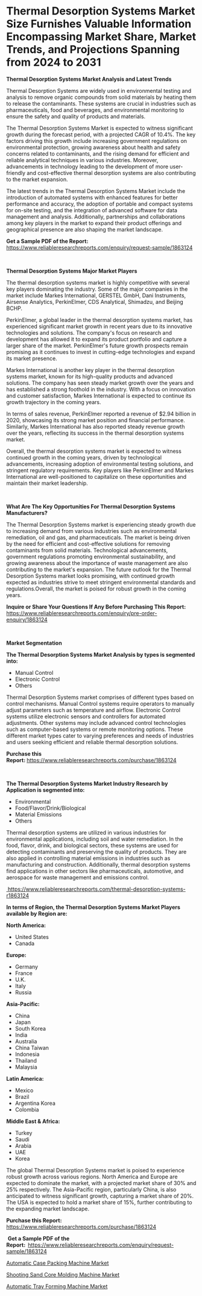 <p><h1>Thermal Desorption Systems Market Size Furnishes Valuable Information Encompassing Market Share, Market Trends, and Projections Spanning from 2024 to 2031</h1></p><p><strong>Thermal Desorption Systems Market Analysis and Latest Trends</strong></p>
<p><p>Thermal Desorption Systems are widely used in environmental testing and analysis to remove organic compounds from solid materials by heating them to release the contaminants. These systems are crucial in industries such as pharmaceuticals, food and beverages, and environmental monitoring to ensure the safety and quality of products and materials.</p><p>The Thermal Desorption Systems Market is expected to witness significant growth during the forecast period, with a projected CAGR of 10.4%. The key factors driving this growth include increasing government regulations on environmental protection, growing awareness about health and safety concerns related to contaminants, and the rising demand for efficient and reliable analytical techniques in various industries. Moreover, advancements in technology leading to the development of more user-friendly and cost-effective thermal desorption systems are also contributing to the market expansion.</p><p>The latest trends in the Thermal Desorption Systems Market include the introduction of automated systems with enhanced features for better performance and accuracy, the adoption of portable and compact systems for on-site testing, and the integration of advanced software for data management and analysis. Additionally, partnerships and collaborations among key players in the market to expand their product offerings and geographical presence are also shaping the market landscape.</p></p>
<p><strong>Get a Sample PDF of the Report:&nbsp;</strong> <a href="https://www.reliableresearchreports.com/enquiry/request-sample/1863124">https://www.reliableresearchreports.com/enquiry/request-sample/1863124</a></p>
<p>&nbsp;</p>
<p><strong>Thermal Desorption Systems Major Market Players</strong></p>
<p><p>The thermal desorption systems market is highly competitive with several key players dominating the industry. Some of the major companies in the market include Markes International, GERSTEL GmbH, Dani Instruments, Airsense Analytics, PerkinElmer, CDS Analytical, Shimadzu, and Beijing BCHP.</p><p>PerkinElmer, a global leader in the thermal desorption systems market, has experienced significant market growth in recent years due to its innovative technologies and solutions. The company's focus on research and development has allowed it to expand its product portfolio and capture a larger share of the market. PerkinElmer's future growth prospects remain promising as it continues to invest in cutting-edge technologies and expand its market presence.</p><p>Markes International is another key player in the thermal desorption systems market, known for its high-quality products and advanced solutions. The company has seen steady market growth over the years and has established a strong foothold in the industry. With a focus on innovation and customer satisfaction, Markes International is expected to continue its growth trajectory in the coming years.</p><p>In terms of sales revenue, PerkinElmer reported a revenue of $2.94 billion in 2020, showcasing its strong market position and financial performance. Similarly, Markes International has also reported steady revenue growth over the years, reflecting its success in the thermal desorption systems market.</p><p>Overall, the thermal desorption systems market is expected to witness continued growth in the coming years, driven by technological advancements, increasing adoption of environmental testing solutions, and stringent regulatory requirements. Key players like PerkinElmer and Markes International are well-positioned to capitalize on these opportunities and maintain their market leadership.</p></p>
<p>&nbsp;</p>
<p><strong>What Are The Key Opportunities For Thermal Desorption Systems Manufacturers?</strong></p>
<p><p>The Thermal Desorption Systems market is experiencing steady growth due to increasing demand from various industries such as environmental remediation, oil and gas, and pharmaceuticals. The market is being driven by the need for efficient and cost-effective solutions for removing contaminants from solid materials. Technological advancements, government regulations promoting environmental sustainability, and growing awareness about the importance of waste management are also contributing to the market's expansion. The future outlook for the Thermal Desorption Systems market looks promising, with continued growth expected as industries strive to meet stringent environmental standards and regulations.Overall, the market is poised for robust growth in the coming years.</p></p>
<p><strong>Inquire or Share Your Questions If Any Before Purchasing This Report:</strong> <a href="https://www.reliableresearchreports.com/enquiry/pre-order-enquiry/1863124">https://www.reliableresearchreports.com/enquiry/pre-order-enquiry/1863124</a></p>
<p>&nbsp;</p>
<p><strong>Market Segmentation</strong></p>
<p><strong>The Thermal Desorption Systems Market Analysis by types is segmented into:</strong></p>
<p><ul><li>Manual Control</li><li>Electronic Control</li><li>Others</li></ul></p>
<p><p>Thermal Desorption Systems market comprises of different types based on control mechanisms. Manual Control systems require operators to manually adjust parameters such as temperature and airflow. Electronic Control systems utilize electronic sensors and controllers for automated adjustments. Other systems may include advanced control technologies such as computer-based systems or remote monitoring options. These different market types cater to varying preferences and needs of industries and users seeking efficient and reliable thermal desorption solutions.</p></p>
<p><strong>Purchase this Report:&nbsp;</strong><a href="https://www.reliableresearchreports.com/purchase/1863124">https://www.reliableresearchreports.com/purchase/1863124</a></p>
<p>&nbsp;</p>
<p><strong>The Thermal Desorption Systems Market Industry Research by Application is segmented into:</strong></p>
<p><ul><li>Environmental</li><li>Food/Flavor/Drink/Biological</li><li>Material Emissions</li><li>Others</li></ul></p>
<p><p>Thermal desorption systems are utilized in various industries for environmental applications, including soil and water remediation. In the food, flavor, drink, and biological sectors, these systems are used for detecting contaminants and preserving the quality of products. They are also applied in controlling material emissions in industries such as manufacturing and construction. Additionally, thermal desorption systems find applications in other sectors like pharmaceuticals, automotive, and aerospace for waste management and emissions control.</p></p>
<p><a href="https://www.reliableresearchreports.com/thermal-desorption-systems-r1863124">&nbsp;https://www.reliableresearchreports.com/thermal-desorption-systems-r1863124</a></p>
<p><strong>In terms of Region, the Thermal Desorption Systems Market Players available by Region are:</strong></p>
<p>
    <p> <strong> North America: </strong>
        <ul>
            <li>United States</li>
            <li>Canada</li>
        </ul>
        </p> 
    <p> <strong> Europe: </strong>
        <ul>
            <li>Germany</li>
            <li>France</li>
            <li>U.K.</li>
            <li>Italy</li>
            <li>Russia</li>
        </ul>
        </p> 
    <p> <strong> Asia-Pacific: </strong>
        <ul>
            <li>China</li>
            <li>Japan</li>
            <li>South Korea</li>
            <li>India</li>
            <li>Australia</li>
            <li>China Taiwan</li>
            <li>Indonesia</li>
            <li>Thailand</li>
            <li>Malaysia</li>
        </ul>
        </p> 
    <p> <strong> Latin America: </strong>
        <ul>
            <li>Mexico</li>
            <li>Brazil</li>
            <li>Argentina Korea</li>
            <li>Colombia</li>
        </ul>
        </p> 
    <p> <strong> Middle East & Africa: </strong>
        <ul>
            <li>Turkey</li>
            <li>Saudi</li>
            <li>Arabia</li>
            <li>UAE</li>
            <li>Korea</li>
        </ul>
    </p>
    </p>
<p><p>The global Thermal Desorption Systems market is poised to experience robust growth across various regions. North America and Europe are expected to dominate the market, with a projected market share of 30% and 25% respectively. The Asia-Pacific region, particularly China, is also anticipated to witness significant growth, capturing a market share of 20%. The USA is expected to hold a market share of 15%, further contributing to the expanding market landscape.</p></p>
<p><strong>Purchase this Report: </strong><a href="https://www.reliableresearchreports.com/purchase/1863124">https://www.reliableresearchreports.com/purchase/1863124</a></p>
<p>&nbsp;<strong>Get a Sample PDF of the Report:&nbsp;&nbsp;</strong><a href="https://www.reliableresearchreports.com/enquiry/request-sample/1863124">https://www.reliableresearchreports.com/enquiry/request-sample/1863124</a></p>
<p><strong></strong></p>
<p><p><a href="https://github.com/lylyparadise/Market-Research-Report-List-4/blob/main/automatic-case-packing-machine-market.md">Automatic Case Packing Machine Market</a></p><p><a href="https://view.publitas.com/reportprime-1/shooting-sand-core-molding-machine-market-share-and-new-trends-analysis-by-its-type-application-end-use-and-forecast-for-period-from-2024-to-2031/">Shooting Sand Core Molding Machine Market</a></p><p><a href="https://github.com/GroverBarry/Market-Research-Report-List-6/blob/main/automatic-tray-forming-machine-market.md">Automatic Tray Forming Machine Market</a></p></p>